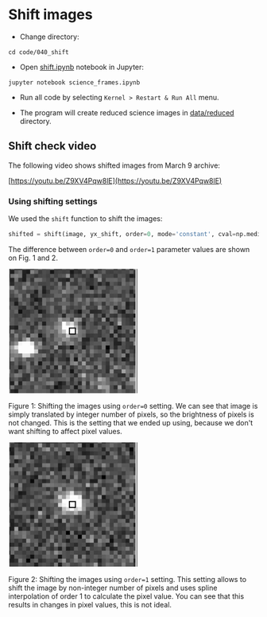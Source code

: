 # Shift images

* Change directory:

```
cd code/040_shift
```

* Open [shift.ipynb](shift.ipynb) notebook in Jupyter:

```
jupyter notebook science_frames.ipynb
```
* Run all code by selecting `Kernel > Restart & Run All` menu.

* The program will create reduced science images in [data/reduced](data/shifted) directory.

## Shift check video

The following video shows shifted images from March 9 archive:

[https://youtu.be/Z9XV4Pqw8lE](https://youtu.be/Z9XV4Pqw8lE)


### Using shifting settings

We used the `shift` function to shift the images:

```Python
shifted = shift(image, yx_shift, order=0, mode='constant', cval=np.median(image))
```

The difference between `order=0` and `order=1` parameter values are shown on Fig. 1 and 2.

![Shifting with order=0](https://github.com/evgenyneu/asp3231_project/raw/master/code/040_shift/images/shifting_order_0.gif)

Figure 1: Shifting the images using `order=0` setting. We can see that image is simply translated by integer number of pixels, so the brightness of pixels is not changed. This is the setting that we ended up using, because we don't want shifting to affect pixel values.


![Shifting with order=1](https://github.com/evgenyneu/asp3231_project/raw/master/code/040_shift/images/shifting_order_1.gif)

Figure 2: Shifting the images using `order=1` setting. This setting allows to shift the image by non-integer number of pixels and uses spline interpolation of order 1 to calculate the pixel value. You can see that this results in changes in pixel values, this is not ideal.
